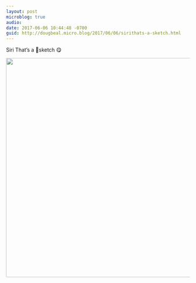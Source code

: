 ```yaml
---
layout: post
microblog: true
audio: 
date: 2017-06-06 10:44:48 -0700
guid: http://dougbeal.micro.blog/2017/06/06/sirithats-a-sketch.html
---
```

Siri
That’s a 🤔sketch 😋

<img src="http://dougbeal.micro.blog/uploads/2017/1acb3f5ce6.jpg" width="600" height="600" style="height: auto" />
